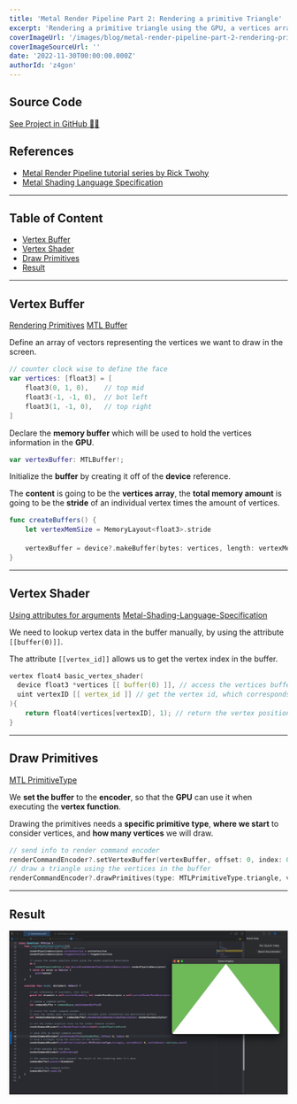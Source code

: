 ```yaml
---
title: 'Metal Render Pipeline Part 2: Rendering a primitive Triangle'
excerpt: 'Rendering a primitive triangle using the GPU, a vertices array, and a memory buffer. Writing a vertex function to access the individual vertices and passing them down to the fragment stage shader.'
coverImageUrl: '/images/blog/metal-render-pipeline-part-2-rendering-primitive-triangle/cover.jpg'
coverImageSourceUrl: ''
date: '2022-11-30T00:00:00.000Z'
authorId: 'z4gon'
---
```


## Source Code

[See Project in GitHub 👩‍💻](https://github.com/z4gon/metal-render-pipeline)

## References

-   [Metal Render Pipeline tutorial series by Rick Twohy](https://www.youtube.com/playlist?list=PLEXt1-oJUa4BVgjZt9tK2MhV_DW7PVDsg)
-   [Metal Shading Language Specification](https://developer.apple.com/metal/Metal-Shading-Language-Specification.pdf)

---

## Table of Content

-   [Vertex Buffer](#vertex-buffer)
-   [Vertex Shader](#vertex-shader)
-   [Draw Primitives](#draw-primitives)
-   [Result](#result)

---

## Vertex Buffer

[Rendering Primitives](https://developer.apple.com/documentation/metal/using_a_render_pipeline_to_render_primitives)
[MTL Buffer](https://developer.apple.com/documentation/metal/mtlbuffer)

Define an array of vectors representing the vertices we want to draw in the screen.

```swift
// counter clock wise to define the face
var vertices: [float3] = [
    float3(0, 1, 0),    // top mid
    float3(-1, -1, 0),  // bot left
    float3(1, -1, 0),   // top right
]
```

Declare the **memory buffer** which will be used to hold the vertices information in the **GPU**.

```swift
var vertexBuffer: MTLBuffer!;
```

Initialize the **buffer** by creating it off of the **device** reference.

The **content** is going to be the **vertices array**, the **total memory amount** is going to be the **stride** of an individual vertex times the amount of vertices.

```swift
func createBuffers() {
    let vertexMemSize = MemoryLayout<float3>.stride

    vertexBuffer = device?.makeBuffer(bytes: vertices, length: vertexMemSize * vertices.count, options: [])
}
```

---

## Vertex Shader

[Using attributes for arguments](https://metalbyexample.com/vertex-descriptors/)
[Metal-Shading-Language-Specification](https://developer.apple.com/metal/Metal-Shading-Language-Specification.pdf)

We need to lookup vertex data in the buffer manually, by using the attribute `[[buffer(0)]]`.

The attribute `[[vertex_id]]` allows us to get the vertex index in the buffer.

```c
vertex float4 basic_vertex_shader(
  device float3 *vertices [[ buffer(0) ]], // access the vertices buffer at buffer with index 0
  uint vertexID [[ vertex_id ]] // get the vertex id, which corresponds to the index of the vertex in the buffer
){
    return float4(vertices[vertexID], 1); // return the vertex position in homogeneous screen space
}
```

---

## Draw Primitives

[MTL PrimitiveType](https://developer.apple.com/documentation/metal/mtlprimitivetype)

We **set the buffer** to the **encoder**, so that the **GPU** can use it when executing the **vertex function**.

Drawing the primitives needs a **specific primitive type**, **where we start** to consider vertices, and **how many vertices** we will draw.

```swift
// send info to render command encoder
renderCommandEncoder?.setVertexBuffer(vertexBuffer, offset: 0, index: 0)
// draw a triangle using the vertices in the buffer
renderCommandEncoder?.drawPrimitives(type: MTLPrimitiveType.triangle, vertexStart: 0, vertexCount: vertices.count)
```

---

## Result

![Picture](/images/blog/metal-render-pipeline-part-2-rendering-primitive-triangle/cover.jpg)

